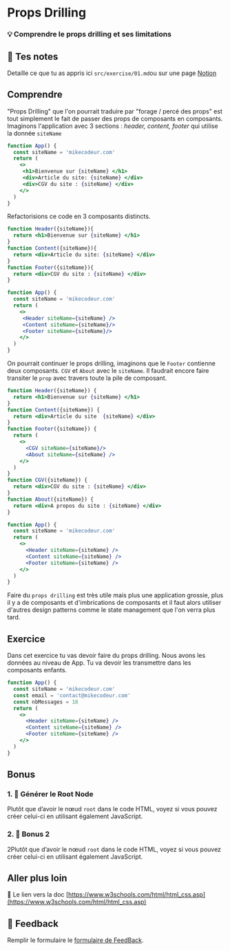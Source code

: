 # Props Drilling
### 💡 Comprendre le props drilling et ses limitations

## 📝 Tes notes

Detaille ce que tu as appris ici `src/exercise/01.md`ou sur une page [Notion](https://go.mikecodeur.com/course-notes-template)

## Comprendre

"Props Drilling" que l'on pourrait traduire par "forage / percé des props" est tout simplement le fait de passer des props de composants en composants. Imaginons l'application avec 3 sections : *header, content, footer* qui utilise la donnée `siteName` 

```jsx
function App() {
  const siteName = 'mikecodeur.com'
  return (
    <>
     <h1>Bienvenue sur {siteName} </h1>
     <div>Article du site: {siteName} </div>
     <div>CGV du site : {siteName} </div>
    </>
  )
}
```

Refactorisions ce code en 3 composants distincts. 

```jsx
function Header({siteName}){
  return <h1>Bienvenue sur {siteName} </h1>
}
function Content({siteName}){
  return <div>Article du site: {siteName} </div>
}
function Footer({siteName}){
  return <div>CGV du site : {siteName} </div>
}

function App() {
  const siteName = 'mikecodeur.com'
  return (
    <>
     <Header siteName={siteName} />
     <Content siteName={siteName}/>
     <Footer siteName={siteName}/>
    </>
  )
}
```

On pourrait continuer le props drilling, imaginons que le `Footer` contienne deux composants. `CGV` et `About` avec le `siteName`. Il faudrait encore faire transiter le `prop` avec travers toute la pile de composant.

```jsx
function Header({siteName}) {
  return <h1>Bienvenue sur {siteName} </h1>
}
function Content({siteName}) {
  return <div>Article du site  {siteName} </div>
}
function Footer({siteName}) {
  return (
    <>
      <CGV siteName={siteName}/>
      <About siteName={siteName} />
    </>
  )
}
function CGV({siteName}) {
  return <div>CGV du site : {siteName} </div>
}
function About({siteName}) {
  return <div>A propos du site : {siteName} </div>
}

function App() {
  const siteName = 'mikecodeur.com'
  return (
    <>
      <Header siteName={siteName} />
      <Content siteName={siteName} />
      <Footer siteName={siteName} />
    </>
  )
}
```

Faire du `props drilling` est très utile mais plus une application grossie, plus il y a de composants et d'imbrications de composants et il faut alors utiliser d'autres design patterns comme le state management que l'on verra plus tard.

## Exercice

Dans cet exercice tu vas devoir faire du props drilling. Nous avons les données au niveau de App. Tu va devoir les transmettre dans les composants enfants.

```jsx
function App() {
  const siteName = 'mikecodeur.com'
  const email = 'contact@mikecodeur.com'
  const nbMessages = 18
  return (
    <>
      <Header siteName={siteName} />
      <Content siteName={siteName} />
      <Footer siteName={siteName} />
    </>
  )
}
```

## Bonus

### 1. 🚀 Générer le Root Node

Plutôt que d’avoir le nœud `root` dans le code HTML, voyez si vous pouvez créer celui-ci en utilisant également JavaScript.

### 2. 🚀 Bonus 2

2Plutôt que d’avoir le nœud `root` dans le code HTML, voyez si vous pouvez créer celui-ci en utilisant également JavaScript.

## Aller plus loin

📑 Le lien vers la doc [https://www.w3schools.com/html/html_css.asp](https://www.w3schools.com/html/html_css.asp)

## 🐜 Feedback

Remplir le formulaire le [formulaire de FeedBack](https://go.mikecodeur.com/cours-react-avis).